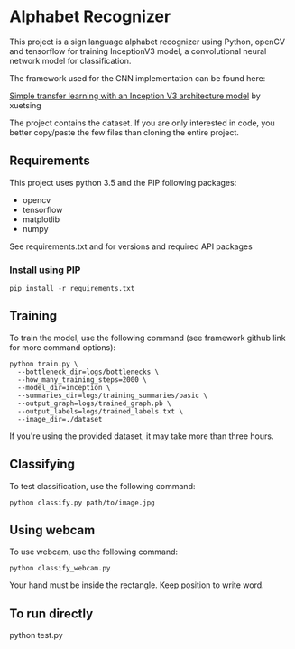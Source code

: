 # Alphabet Recognizer

This project is a sign language alphabet recognizer using Python, openCV and tensorflow for training InceptionV3 model, a convolutional neural network model for classification.

The framework used for the CNN implementation can be found here:

[Simple transfer learning with an Inception V3 architecture model](https://github.com/xuetsing/image-classification-tensorflow) by xuetsing

The project contains the dataset. If you are only interested in code, you better copy/paste the few files than cloning the entire project.




## Requirements

This project uses python 3.5 and the PIP following packages:
* opencv
* tensorflow
* matplotlib
* numpy

See requirements.txt and for versions and required API packages


### Install using PIP
```
pip install -r requirements.txt
```
## Training

To train the model, use the following command (see framework github link for more command options):
```
python train.py \
  --bottleneck_dir=logs/bottlenecks \
  --how_many_training_steps=2000 \
  --model_dir=inception \
  --summaries_dir=logs/training_summaries/basic \
  --output_graph=logs/trained_graph.pb \
  --output_labels=logs/trained_labels.txt \
  --image_dir=./dataset
```
If you're using the provided dataset, it may take more than three hours.
  
## Classifying
  
To test classification, use the following command:
```
python classify.py path/to/image.jpg
```

## Using webcam

To use webcam, use the following command:
```
python classify_webcam.py
```
Your hand must be inside the rectangle. Keep position to write word.

## To run directly

python test.py
